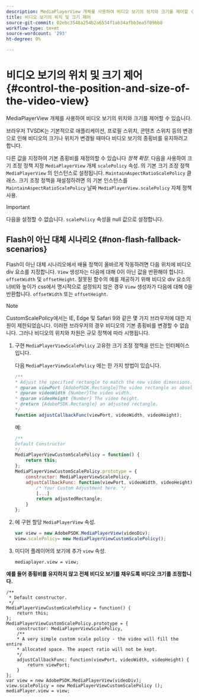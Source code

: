```yaml
---
description: MediaPlayerView 개체를 사용하여 비디오 보기의 위치와 크기를 제어할 수 있습니다.
title: 비디오 보기의 위치 및 크기 제어
source-git-commit: 02ebc3548a254b2a6554f1ab34afbb3ea5f09bb8
workflow-type: tm+mt
source-wordcount: '293'
ht-degree: 0%

---
```


# 비디오 보기의 위치 및 크기 제어{#control-the-position-and-size-of-the-video-view}

MediaPlayerView 개체를 사용하여 비디오 보기의 위치와 크기를 제어할 수 있습니다.

브라우저 TVSDK는 기본적으로 애플리케이션, 프로필 스위치, 콘텐츠 스위치 등의 변경으로 인해 비디오의 크기나 위치가 변경될 때마다 비디오 보기의 종횡비를 유지하려고 합니다.

다른 값을 지정하여 기본 종횡비를 재정의할 수 있습니다 *정책 확장*. 다음을 사용하여 크기 조정 정책 지정 `MediaPlayerView` 개체 `scalePolicy` 속성. 의 기본 크기 조정 정책 `MediaPlayerView` 의 인스턴스로 설정됩니다. `MaintainAspectRatioScalePolicy` 클래스. 크기 조정 정책을 재설정하려면 의 기본 인스턴스를 `MaintainAspectRatioScalePolicy` 날짜 `MediaPlayerView.scalePolicy` 자체 정책 사용.

>[!IMPORTANT]
>
>다음을 설정할 수 없습니다. `scalePolicy` 속성을 null 값으로 설정합니다.

## Flash이 아닌 대체 시나리오 {#non-flash-fallback-scenarios}

Flash이 아닌 대체 시나리오에서 배율 정책이 올바르게 작동하려면 다음 위치에 비디오 div 요소를 지정합니다. `View` 생성자는 다음에 대해 0이 아닌 값을 반환해야 합니다. `offsetWidth` 및 `offsetHeight`. 잘못된 함수의 예를 제공하기 위해 비디오 div 요소의 너비와 높이가 css에서 명시적으로 설정되지 않은 경우 `View` 생성자가 다음에 대해 0을 반환합니다. `offsetWidth` 또는 `offsetHeight`.

>[!NOTE]
>
>CustomScalePolicy에서는 IE, Edge 및 Safari 9와 같은 몇 가지 브라우저에 대한 지원이 제한되었습니다. 이러한 브라우저의 경우 비디오의 기본 종횡비를 변경할 수 없습니다. 그러나 비디오의 위치와 차원은 규모 정책에 따라 시행됩니다.

1. 구현 `MediaPlayerViewScalePolicy` 고유한 크기 조정 정책을 만드는 인터페이스입니다.

   다음 `MediaPlayerViewScalePolicy` 에는 한 가지 방법이 있습니다.

   ```js
   /** 
   * Adjust the specified rectangle to match the new video dimensions. 
   * @param viewPort {AdobePSDK.Rectangle}The video rectangle as absolute position. 
   * @param videoWidth {Number}The video width. 
   * @param videoHeight {Number} The video height. 
   * @return {AdobePSDK.Rectangle} an adjusted rectangle. 
   */ 
   function adjustCallbackFunc(viewPort, videoWidth, videoHeight);
   ```

   예:

   ```js
   /** 
   Default Constructor 
   */ 
   MediaPlayerViewCustomScalePolicy = function() { 
       return this; 
   }; 
   MediaPlayerViewCustomScalePolicy.prototype = { 
       constructor: MediaPlayerViewScalePolicy, 
       adjustCallbackFunc: function(viewPort, videoWidth, videoHeight) { 
           /* Your Custom Adjustment here. */ 
           [...] 
           return adjustedRectangle; 
       } 
   };
   ```

1. 에 구현 할당 `MediaPlayerView` 속성.

   ```js
   var view = new AdobePSDK.MediaPlayerView(videoDiv); 
   view.scalePolicy= new MediaPlayerViewCustomScalePolicy();
   ```

1. 미디어 플레이어의 보기에 추가 `view` 속성.

   ```
   mediaplayer.view = view;
   ```

<!--<a id="example_ABCD79AE29DB4A668F9A8B729FE44AF9"></a>-->

**예를 들어 종횡비를 유지하지 않고 전체 비디오 보기를 채우도록 비디오 크기를 조정합니다.**

```
/** 
 * Default constructor. 
 */ 
MediaPlayerViewCustomScalePolicy = function() { 
    return this; 
}; 
MediaPlayerViewCustomScalePolicy.prototype = { 
    constructor: MediaPlayerViewScalePolicy, 
    /** 
    * A very simple custom scale policy - the video will fill the entire 
    * allocated space. The aspect ratio will not be kept. 
    */ 
    adjustCallbackFunc: function(viewPort, videoWidth, videoHeight) { 
        return viewPort; 
    } 
}; 
var view = new AdobePSDK.MediaPlayerView(videoDiv); 
view.scalePolicy = new MediaPlayerViewCustomScalePolicy (); 
mediaPlayer.view = view;
```
